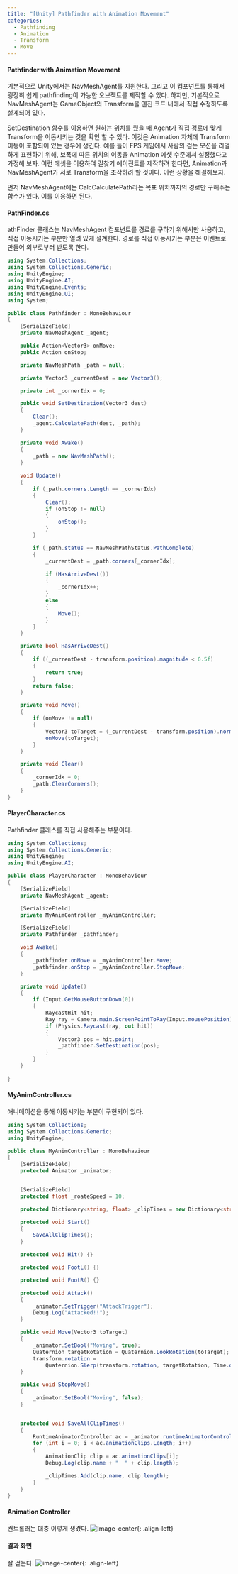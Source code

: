 ```yaml
---
title: "[Unity] Pathfinder with Animation Movement"
categories:
  - Pathfinding
  - Animation
  - Transform
  - Move
---
```


#### Pathfinder with Animation Movement
기본적으로 Unity에서는 NavMeshAgent를 지원한다. 
그리고 이 컴포넌트를 통해서 굉장히 쉽게 pathfinding이 가능한 오브젝트를 제작할 수 있다.
하지만, 기본적으로 NavMeshAgent는 GameObject의 Transform을 엔진 코드 내에서 직접 수정하도록 설계되어 있다.

SetDestination 함수를 이용하면 원하는 위치를 줬을 때 Agent가 직접 경로에 맞게 Transform을 이동시키는 것을 확인 할 수 있다.
이것은 Animation 자체에 Transform 이동이 포함되어 있는 경우에 생긴다. 
예를 들어 FPS 게임에서 사람의 걷는 모션을 리얼하게 표현하기 위해, 보폭에 따른 위치의 이동을 Animation 에셋 수준에서 설정했다고 가정해 보자. 이런 에셋을 이용하여 길찾기 에이전트를 제작하려 한다면, Animation과 NavMeshAgent가 서로 Transform을 조작하려 할 것이다. 
이런 상황을 해결해보자.

먼저 NavMeshAgent에는 CalcCalculatePath라는 목표 위치까지의 경로만 구해주는 함수가 있다.
이를 이용하면 된다.

#### PathFinder.cs
athFinder 클래스는 NavMeshAgent 컴포넌트를 경로를 구하기 위해서만 사용하고, 직접 이동시키는 부분만 열려 있게 설계한다. 경로를 직접 이동시키는 부분은 이벤트로 만들어 외부로부터 받도록 한다.
```c#
using System.Collections;
using System.Collections.Generic;
using UnityEngine;
using UnityEngine.AI;
using UnityEngine.Events;
using UnityEngine.UI;
using System;

public class Pathfinder : MonoBehaviour
{
	[SerializeField]
	private NavMeshAgent _agent;

	public Action<Vector3> onMove;
	public Action onStop;

	private NavMeshPath _path = null;

	private Vector3 _currentDest = new Vector3();

	private int _cornerIdx = 0;

	public void SetDestination(Vector3 dest)
	{
		Clear();
		_agent.CalculatePath(dest, _path);
	}

	private void Awake()
	{
		_path = new NavMeshPath();
	}
	
    void Update()
    {
		if (_path.corners.Length == _cornerIdx)
		{
			Clear();
			if (onStop != null)
			{
				onStop();
			}
		}

		if (_path.status == NavMeshPathStatus.PathComplete)
		{
			_currentDest = _path.corners[_cornerIdx];

			if (HasArriveDest())
			{
				_cornerIdx++;
			}
			else
			{
				Move();
			}
		}
	}

	private bool HasArriveDest()
	{
		if ((_currentDest - transform.position).magnitude < 0.5f)
		{
			return true;
		}
		return false;
	}

	private void Move()
	{
		if (onMove != null)
		{
			Vector3 toTarget = (_currentDest - transform.position).normalized;
			onMove(toTarget);
		}
	}

	private void Clear()
	{
		_cornerIdx = 0;
		_path.ClearCorners();
	}
}
```

#### PlayerCharacter.cs
Pathfinder 클래스를 직접 사용해주는 부분이다.

```c#
using System.Collections;
using System.Collections.Generic;
using UnityEngine;
using UnityEngine.AI;

public class PlayerCharacter : MonoBehaviour
{
	[SerializeField]
	private NavMeshAgent _agent;

	[SerializeField]
	private MyAnimController _myAnimController;

	[SerializeField]
	private Pathfinder _pathfinder;

	void Awake()
	{
		_pathfinder.onMove = _myAnimController.Move;
		_pathfinder.onStop = _myAnimController.StopMove;
	}

	private void Update()
	{
		if (Input.GetMouseButtonDown(0))
		{
			RaycastHit hit;
			Ray ray = Camera.main.ScreenPointToRay(Input.mousePosition);
			if (Physics.Raycast(ray, out hit))
			{
				Vector3 pos = hit.point;
				_pathfinder.SetDestination(pos);
			}
		}
	}
	
}
```


#### MyAnimController.cs
애니메이션을 통해 이동시키는 부분이 구현되어 있다.
```c#
using System.Collections;
using System.Collections.Generic;
using UnityEngine;

public class MyAnimController : MonoBehaviour
{
	[SerializeField]
	protected Animator _animator;


	[SerializeField]
	protected float _roateSpeed = 10;

	protected Dictionary<string, float> _clipTimes = new Dictionary<string, float>();

	protected void Start()
	{
		SaveAllClipTimes();
	}

	protected void Hit() {}

	protected void FootL() {}

	protected void FootR() {}

	protected void Attack()
	{
		_animator.SetTrigger("AttackTrigger");
		Debug.Log("Attacked!!");
	}

	public void Move(Vector3 toTarget)
	{
		_animator.SetBool("Moving", true);
		Quaternion targetRotation = Quaternion.LookRotation(toTarget);
		transform.rotation =
			Quaternion.Slerp(transform.rotation, targetRotation, Time.deltaTime * _roateSpeed);
	}

	public void StopMove()
	{
		_animator.SetBool("Moving", false);
	}


	protected void SaveAllClipTimes()
	{
		RuntimeAnimatorController ac = _animator.runtimeAnimatorController;    //Get Animator controller
		for (int i = 0; i < ac.animationClips.Length; i++)                 //For all animations
		{
			AnimationClip clip = ac.animationClips[i];
			Debug.Log(clip.name + "  " + clip.length);

			_clipTimes.Add(clip.name, clip.length);
		}
	}
}
```

#### Animation Controller
컨트롤러는 대충 이렇게 생겼다.
![image-center](/assets/images/unity-editor-customize-script-position.png){: .align-left}


#### 결과 화면
잘 걷는다.
![image-center](/assets/images/unity-editor-customize-script-position.png){: .align-left}


